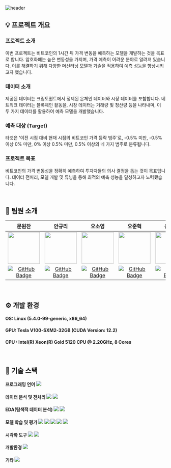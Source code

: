 ![header](https://capsule-render.vercel.app/api?type=waving&color=gradient&width=max&height=250&section=header&text=비트코인-상승/하락-시계열분류예측&desc=RecSys05-오곡밥&fontSize=40&fontColor=FFFFFF&fontAlignY=40)

## 💡 프로젝트 개요

### 프로젝트 소개
이번 프로젝트는 비트코인의 1시간 뒤 가격 변동을 예측하는 모델을 개발하는 것을 목표로 합니다. 암호화폐는 높은 변동성을 가지며, 가격 예측이 어려운 분야로 알려져 있습니다. 이를 해결하기 위해 다양한 머신러닝 모델과 기술을 적용하여 예측 성능을 향상시키고자 했습니다.

### 데이터 소개
제공된 데이터는 크립토퀀트에서 정제된 온체인 데이터와 시장 데이터를 포함합니다. 네트워크 데이터는 블록체인 활동을, 시장 데이터는 거래량 및 청산량 등을 나타내며, 이 두 가지 데이터를 활용하여 예측 모델을 개발했습니다.

### 예측 대상 (Target)
타겟은 '이전 시점 대비 현재 시점의 비트코인 가격 등락 범주'로, -0.5% 미만, -0.5% 이상 0% 미만, 0% 이상 0.5% 미만, 0.5% 이상의 네 가지 범주로 분류됩니다.

### 프로젝트 목표
비트코인의 가격 변동성을 정확히 예측하여 투자자들의 의사 결정을 돕는 것이 목표입니다. 데이터 전처리, 모델 개발 및 튜닝을 통해 최적의 예측 성능을 달성하고자 노력했습니다.

<br>

## 🍚 팀원 소개

|문원찬|안규리|오소영|오준혁|윤건욱|황진욱|
|:---:|:---:|:---:|:---:|:---:|:---:|
| <img src="https://github.com/user-attachments/assets/a29cbbd9-0cde-495a-bd7e-90f20759f3d1" width="100"/> | <img src="https://github.com/user-attachments/assets/c619ed82-03f3-4d48-9bba-dd60408879f9" width="100"/> | <img src="https://github.com/user-attachments/assets/1b0e54e6-57dc-4c19-97f5-69b7e6f3a9b4" width="100"/> | <img src="https://github.com/user-attachments/assets/67d19373-8cac-4676-bde1-b0637921cf7f" width="100"/> | <img src="https://github.com/user-attachments/assets/f91dd46e-9f1a-42e7-a939-db13692f4098" width="100"/> | <img src="https://github.com/user-attachments/assets/69bbb039-752e-4448-bcaa-b8a65015b778" width="100"/> |
| [![GitHub Badge](https://img.shields.io/badge/github-181717.svg?style=flat-square&logo=github&logoColor=white)](https://github.com/WonchanMoon)|[![GitHub Badge](https://img.shields.io/badge/github-181717.svg?style=flat-square&logo=github&logoColor=white)](https://github.com/notmandarin)|[![GitHub Badge](https://img.shields.io/badge/github-181717.svg?style=flat-square&logo=github&logoColor=white)](https://github.com/irrso)|[![GitHub Badge](https://img.shields.io/badge/github-181717.svg?style=flat-square&logo=github&logoColor=white)](https://github.com/ojunhyuk99)|[![GitHub Badge](https://img.shields.io/badge/github-181717.svg?style=flat-square&logo=github&logoColor=white)](https://github.com/YoonGeonWook)|[![GitHub Badge](https://img.shields.io/badge/github-181717.svg?style=flat-square&logo=github&logoColor=white)](https://github.com/hw01931)|

<br>

## ⚙️ 개발 환경
#### OS: Linux (5.4.0-99-generic, x86_64)
#### GPU: Tesla V100-SXM2-32GB (CUDA Version: 12.2)
#### CPU : Intel(R) Xeon(R) Gold 5120 CPU @ 2.20GHz, 8 Cores

<br>

## 🔧 기술 스택
#### 프로그래밍 언어 <img src="https://img.shields.io/badge/python-3776AB.svg?style=flat-square&logo=python&logoColor=white"/>
#### 데이터 분석 및 전처리 <img src="https://img.shields.io/badge/numpy-013243.svg?style=flat-square&logo=numpy&logoColor=white"/> <img src="https://img.shields.io/badge/pandas-150458.svg?style=flat-square&logo=pandas&logoColor=white"/>
#### EDA(탐색적 데이터 분석) <img src="https://img.shields.io/badge/sweetviz-E76F51.svg?style=flat-square&logoColor=white"/> <img src="https://img.shields.io/badge/ydata_profiling-E76F51.svg?style=flat-square&logoColor=white"/>
#### 모델 학습 및 평가 <img src="https://img.shields.io/badge/LightGBM-00B050.svg?style=flat-square&logoColor=white"/> <img src="https://img.shields.io/badge/XGBoost-FF5722.svg?style=flat-square&logoColor=white"/> <img src="https://img.shields.io/badge/CatBoost-03A9F4.svg?style=flat-square&logoColor=white"/> <img src="https://img.shields.io/badge/scikit--learn-F7931E.svg?style=flat-square&logo=scikitlearn&logoColor=white"/> <img src="https://img.shields.io/badge/pytorch-EE4C2C.svg?style=flat-square&logo=pytorch&logoColor=white"/>
#### 시각화 도구 <img src="https://img.shields.io/badge/plotly-3F4F75.svg?style=flat-square&logo=plotly&logoColor=white"/> <img src="https://img.shields.io/badge/matplotlib-FFD700.svg?style=flat-square&logoColor=white"/> 
#### 개발환경 <img src="https://img.shields.io/badge/jupyter-F37626.svg?style=flat-square&logo=jupyter&logoColor=white"/>
#### 기타 <img src="https://img.shields.io/badge/tqdm-FFC107.svg?style=flat-square&logo=tqdm&logoColor=black"/>



